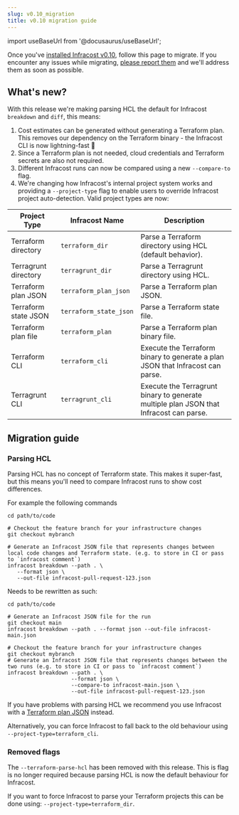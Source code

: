 ```yaml
---
slug: v0.10_migration
title: v0.10 migration guide
---
```


import useBaseUrl from '@docusaurus/useBaseUrl';

Once you've [installed Infracost v0.10](/docs/#1-install-infracost), follow this page to migrate. If you encounter any issues while migrating, [please report them](https://github.com/infracost/infracost/issues/new) and we'll address them
as soon as possible.

## What's new?

With this release we're making parsing HCL the default for Infracost `breakdown` and `diff`, this means:

1. Cost estimates can be generated without generating a Terraform plan. This removes our dependency on the Terraform
   binary - the Infracost CLI is now lightning-fast 🚀
2. Since a Terraform plan is not needed, cloud credentials and Terraform secrets are also not required.
3. Different Infracost runs can now be compared using a new `--compare-to` flag.
4. We're changing how Infracost's internal project system works and providing a `--project-type` flag to enable users to override Infracost project auto-detection. Valid project types are now: 

| Project Type         | Infracost Name         | Description                                                                            |
|----------------------|------------------------|----------------------------------------------------------------------------------------|
| Terraform directory  | `terraform_dir`        | Parse a Terraform directory using HCL (default behavior).                              |
| Terragrunt directory | `terragrunt_dir`       | Parse a Terragrunt directory using HCL.                                                |
| Terraform plan JSON  | `terraform_plan_json`  | Parse a Terraform plan JSON.                                                           |
| Terraform state JSON | `terraform_state_json` | Parse a Terraform state file.                                                          | 
| Terraform plan file  | `terraform_plan`       | Parse a Terraform plan binary file.                                                    | 
| Terraform CLI        | `terraform_cli`        | Execute the Terraform binary to generate a plan JSON that Infracost can parse.         | 
| Terragrunt CLI       | `terragrunt_cli`       | Execute the Terragrunt binary to generate multiple plan JSON that Infracost can parse. | 

## Migration guide

### Parsing HCL

Parsing HCL has no concept of Terraform state. This makes it super-fast, but this means you'll need to compare Infracost runs to show cost differences. 

For example the following commands

```shell
cd path/to/code

# Checkout the feature branch for your infrastructure changes
git checkout mybranch

# Generate an Infracost JSON file that represents changes between local code changes and Terraform state. (e.g. to store in CI or pass to `infracost comment`)
infracost breakdown --path . \
   --format json \
   --out-file infracost-pull-request-123.json
```

Needs to be rewritten as such:

```shell
cd path/to/code

# Generate an Infracost JSON file for the run
git checkout main
infracost breakdown --path . --format json --out-file infracost-main.json

# Checkout the feature branch for your infrastructure changes
git checkout mybranch
# Generate an Infracost JSON file that represents changes between the two runs (e.g. to store in CI or pass to `infracost comment`)
infracost breakdown --path . \
                    --format json \
                    --compare-to infracost-main.json \
                    --out-file infracost-pull-request-123.json
```

If you have problems with parsing HCL we recommend you use Infracost with a [Terraform plan JSON](/docs/features/cli_commands/#option-2-terraform-plan-json) instead. 

Alternatively, you can force Infracost to fall back to the old behaviour using `--project-type=terraform_cli`.

### Removed flags

The `--terraform-parse-hcl` has been removed with this release. This is flag is no longer required because parsing HCL is now the default behaviour for Infracost.

If you want to force Infracost to parse your Terraform projects this can be done using: `--project-type=terraform_dir`.
